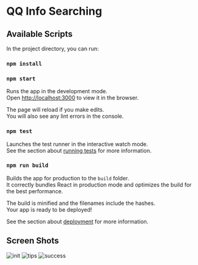 # QQ Info Searching

## Available Scripts

In the project directory, you can run:

### `npm install`
### `npm start`

Runs the app in the development mode.\
Open [http://localhost:3000](http://localhost:3000) to view it in the browser.

The page will reload if you make edits.\
You will also see any lint errors in the console.

### `npm test`

Launches the test runner in the interactive watch mode.\
See the section about [running tests](https://facebook.github.io/create-react-app/docs/running-tests) for more information.

### `npm run build`

Builds the app for production to the `build` folder.\
It correctly bundles React in production mode and optimizes the build for the best performance.

The build is minified and the filenames include the hashes.\
Your app is ready to be deployed!

See the section about [deployment](https://facebook.github.io/create-react-app/docs/deployment) for more information.

## Screen Shots
![init](https://user-images.githubusercontent.com/22862720/167642799-5db097ec-1acd-4cdb-944f-7aac3ca51d1f.png)
![tips](https://user-images.githubusercontent.com/22862720/167642864-79fe8f97-eb70-43fe-9688-db416cb5d9c2.png)
![success](https://user-images.githubusercontent.com/22862720/167642876-ffbcfc3b-c7d7-4dd7-836a-910e312cfce5.png)

